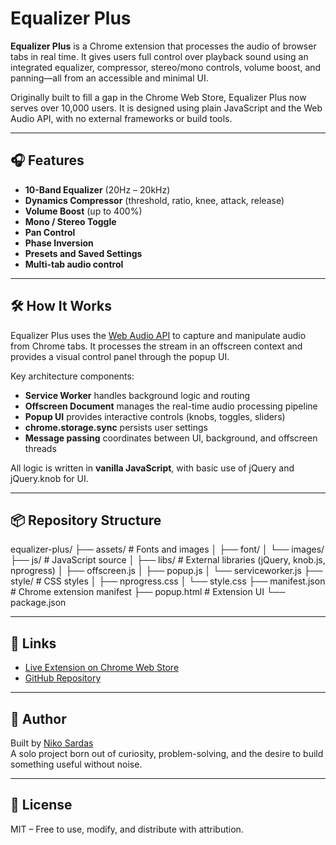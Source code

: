 # Equalizer Plus

**Equalizer Plus** is a Chrome extension that processes the audio of browser tabs in real time. It gives users full control over playback sound using an integrated equalizer, compressor, stereo/mono controls, volume boost, and panning—all from an accessible and minimal UI.

Originally built to fill a gap in the Chrome Web Store, Equalizer Plus now serves over 10,000 users. It is designed using plain JavaScript and the Web Audio API, with no external frameworks or build tools.

---

## 🎧 Features

- **10-Band Equalizer** (20Hz – 20kHz)
- **Dynamics Compressor** (threshold, ratio, knee, attack, release)
- **Volume Boost** (up to 400%)
- **Mono / Stereo Toggle**
- **Pan Control**
- **Phase Inversion**
- **Presets and Saved Settings**
- **Multi-tab audio control**

---

## 🛠 How It Works

Equalizer Plus uses the [Web Audio API](https://developer.mozilla.org/en-US/docs/Web/API/Web_Audio_API) to capture and manipulate audio from Chrome tabs. It processes the stream in an offscreen context and provides a visual control panel through the popup UI.

Key architecture components:
- **Service Worker** handles background logic and routing
- **Offscreen Document** manages the real-time audio processing pipeline
- **Popup UI** provides interactive controls (knobs, toggles, sliders)
- **chrome.storage.sync** persists user settings
- **Message passing** coordinates between UI, background, and offscreen threads

All logic is written in **vanilla JavaScript**, with basic use of jQuery and jQuery.knob for UI.

---

## 📦 Repository Structure

equalizer-plus/
├── assets/                # Fonts and images
│   ├── font/
│   └── images/
├── js/                    # JavaScript source
│   ├── libs/              # External libraries (jQuery, knob.js, nprogress)
│   ├── offscreen.js
│   ├── popup.js
│   └── serviceworker.js
├── style/                 # CSS styles
│   ├── nprogress.css
│   └── style.css
├── manifest.json          # Chrome extension manifest
├── popup.html             # Extension UI
└── package.json


---

## 🔗 Links

- [Live Extension on Chrome Web Store](https://chromewebstore.google.com/detail/equalizer-plus/hhknncjekdkcckekbooephopomcjeiek)
- [GitHub Repository](https://github.com/NikoSardas/equalizer-plus)

---

## 🧠 Author

Built by [Niko Sardas](https://github.com/NikoSardas)  
A solo project born out of curiosity, problem-solving, and the desire to build something useful without noise.

---

## 🪪 License

MIT – Free to use, modify, and distribute with attribution.
